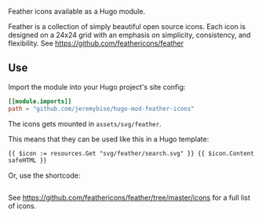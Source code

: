 Feather icons available as a Hugo module.

Feather is a collection of simply beautiful open source icons. Each icon is designed on a 24x24 grid with an emphasis on simplicity, consistency, and flexibility. See https://github.com/feathericons/feather

## Use

Import the module into your Hugo project's site config:

```toml
[[module.imports]]
path = "github.com/jeremybise/hugo-mod-feather-icons"
```

The icons gets mounted in `assets/svg/feather`.

This means that they can be used like this in a Hugo template:

```html
{{ $icon := resources.Get "svg/feather/search.svg" }} {{ $icon.Content |
safeHTML }}
```

Or, use the shortcode:

```html

```

See https://github.com/feathericons/feather/tree/master/icons for a full list of icons.
